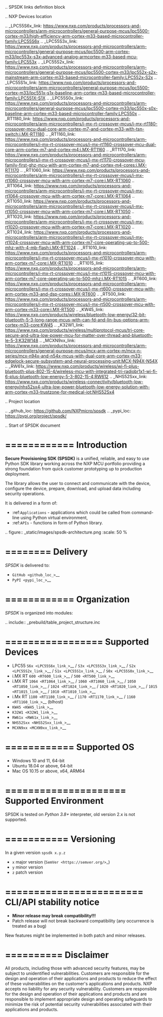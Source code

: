 .. SPSDK links definition block

.. NXP Devices location

.. _LPC55S6x_link: https://www.nxp.com/products/processors-and-microcontrollers/arm-microcontrollers/general-purpose-mcus/lpc5500-cortex-m33/high-efficiency-arm-cortex-m33-based-microcontroller-family:LPC55S6x
.. _LPC55S3x_link: https://www.nxp.com/products/processors-and-microcontrollers/arm-microcontrollers/general-purpose-mcus/lpc5500-arm-cortex-m33/lpc553x-s3x-advanced-analog-armcortex-m33-based-mcu-family:LPC553x
.. _LPC55S2x_link: https://www.nxp.com/products/processors-and-microcontrollers/arm-microcontrollers/general-purpose-mcus/lpc5500-cortex-m33/lpc552x-s2x-mainstream-arm-cortex-m33-based-microcontroller-family:LPC552x-S2x
.. _LPC55S1x_link: https://www.nxp.com/products/processors-and-microcontrollers/arm-microcontrollers/general-purpose-mcus/lpc5500-cortex-m33/lpc551x-s1x-baseline-arm-cortex-m33-based-microcontroller-family:LPC551X-S1X
.. _LPC55S0x_link: https://www.nxp.com/products/processors-and-microcontrollers/arm-microcontrollers/general-purpose-mcus/lpc5500-cortex-m33/lpc550x-s0x-baseline-arm-cortex-m33-based-microcontroller-family:LPC550x
.. _RT1180_link: https://www.nxp.com/products/processors-and-microcontrollers/arm-microcontrollers/i-mx-rt-crossover-mcus/i-mx-rt1180-crossover-mcu-dual-core-arm-cortex-m7-and-cortex-m33-with-tsn-switch:i.MX-RT1180
.. _RT1160_link: https://www.nxp.com/products/processors-and-microcontrollers/arm-microcontrollers/i-mx-rt-crossover-mcus/i-mx-rt1160-crossover-mcu-dual-core-arm-cortex-m7-and-cortex-m4:i.MX-RT1160
.. _RT1170_link: https://www.nxp.com/products/processors-and-microcontrollers/arm-microcontrollers/i-mx-rt-crossover-mcus/i-mx-rt1170-crossover-mcu-family-first-ghz-mcu-with-arm-cortex-m7-and-cortex-m4-cores:i.MX-RT1170
.. _RT1060_link: https://www.nxp.com/products/processors-and-microcontrollers/arm-microcontrollers/i-mx-rt-crossover-mcus/i-mx-rt1060-crossover-mcu-with-arm-cortex-m7-core:i.MX-RT1060
.. _RT1064_link: https://www.nxp.com/products/processors-and-microcontrollers/arm-microcontrollers/i-mx-rt-crossover-mcus/i-mx-rt1064-crossover-mcu-with-arm-cortex-m7-core:i.MX-RT1064
.. _RT1050_link: https://www.nxp.com/products/processors-and-microcontrollers/arm-microcontrollers/i-mx-rt-crossover-mcus/i-mx-rt1050-crossover-mcu-with-arm-cortex-m7-core:i.MX-RT1050
.. _RT1020_link: https://www.nxp.com/products/processors-and-microcontrollers/arm-microcontrollers/i-mx-rt-crossover-mcus/i-mx-rt1020-crossover-mcu-with-arm-cortex-m7-core:i.MX-RT1020
.. _RT1024_link: https://www.nxp.com/products/processors-and-microcontrollers/arm-microcontrollers/i-mx-rt-crossover-mcus/i-mx-rt1024-crossover-mcu-with-arm-cortex-m7-core-operating-up-to-500-mhz-with-4-mb-flash:i.MX-RT1024
.. _RT1010_link: https://www.nxp.com/products/processors-and-microcontrollers/arm-microcontrollers/i-mx-rt-crossover-mcus/i-mx-rt1010-crossover-mcu-with-arm-cortex-m7-core:i.MX-RT1010
.. _RT1015_link: https://www.nxp.com/products/processors-and-microcontrollers/arm-microcontrollers/i-mx-rt-crossover-mcus/i-mx-rt1015-crossover-mcu-with-arm-cortex-m7-core-operating-up-to-500-mhz:i.MX-RT1015
.. _RT600_link: https://www.nxp.com/products/processors-and-microcontrollers/arm-microcontrollers/i-mx-rt-crossover-mcus/i-mx-rt600-crossover-mcu-with-arm-cortex-m33-and-dsp-cores:i.MX-RT600
.. _RT500_link: https://www.nxp.com/products/processors-and-microcontrollers/arm-microcontrollers/i-mx-rt-crossover-mcus/i-mx-rt500-crossover-mcu-with-arm-cortex-m33-core:i.MX-RT500
.. _KW45_link: https://www.nxp.com/products/wireless/bluetooth-low-energy/32-bit-bluetooth-5-3-long-range-mcus-with-can-fd-and-lin-bus-options-arm-cortex-m33-core:KW45
.. _K32W1_link: https://www.nxp.com/products/wireless/multiprotocol-mcus/tri-core-secure-and-ultra-low-power-mcu-for-matter-over-thread-and-bluetooth-le-5-3:K32W148
.. _MCXN9xx_link: https://www.nxp.com/products/processors-and-microcontrollers/arm-microcontrollers/general-purpose-mcus/mcx-arm-cortex-m/mcx-n-series/mcx-n94x-and-n54x-mcus-with-dual-core-arm-cortex-m33-edgelock-secure-subsystem-and-neural-processing-unit:MCX-N94X-N54X
.. _RW61x_link: https://www.nxp.com/products/wireless/wi-fi-plus-bluetooth-plus-802-15-4/wireless-mcu-with-integrated-tri-radiobr1x1-wi-fi-6-plus-bluetooth-low-energy-5-3-802-15-4:RW612
.. _NHS52Sxx_link: https://www.nxp.com/products/wireless-connectivity/bluetooth-low-energy/nhs52sx4-ultra-low-power-bluetooth-low-energy-solution-with-arm-cortex-m33-trustzone-for-medical-iot:NHS52Sx4

.. Project location

.. _github_loc: https://github.com/NXPmicro/spsdk
.. _pypi_loc: https://pypi.org/project/spsdk/

.. Start of SPSDK document

============
Introduction
============

**Secure Provisioning SDK (SPSDK)** is a unified, reliable, and easy to use Python SDK library working across the NXP MCU portfolio providing a strong foundation from quick customer prototyping up to production deployment.

The library allows the user to connect and communicate with the device, configure the device, prepare, download, and upload data including security operations.

It is delivered in a form of:

- :ref:`Applications` - applications which could be called from command-line using Python virtual environment,
- :ref:`APIs` - functions in form of Python library.

.. figure:: _static/images/spsdk-architecture.png
    :scale: 50 %

========
Delivery
========

*SPSDK* is delivered to:

- `GitHub <github_loc_>`__
- `PyPI <pypi_loc_>`__

============
Organization
============

*SPSDK* is organized into modules:

.. include:: _prebuild/table_project_structure.inc

=================
Supported Devices
=================

- LPC55 `S6x <LPC55S6x_link_>`__ / `S3x <LPC55S3x_link_>`__ / `S2x <LPC55S2x_link_>`__ / `S1x <LPC55S1x_link_>`__ / `S0x <LPC55S0x_link_>`__
- i.MX RT `600 <RT600_link_>`__ / `500 <RT500_link_>`__
- i.MX RT `1064 <RT1064_link_>`__ / `1060 <RT1060_link_>`__ / `1050 <RT1050_link_>`__ / `1024 <RT1024_link_>`__ / `1020 <RT1020_link_>`__ / `1015 <RT1015_link_>`__ / `1010 <RT1010_link_>`__
- i.Mx RT `1180 <RT1180_link_>`__ / `1170 <RT1170_link_>`__ / `1160 <RT1160_link_>`__ (blhost)
- `KW45 <KW45_link_>`__
- `K32W1 <K32W1_link_>`__
- `RW61x <RW61x_link_>`__
- `NHS52Sxx <NHS52Sxx_link_>`__
- `MCXN9xx <MCXN9xx_link_>`__

============
Supported OS
============

- Windows 10 and 11, 64-bit
- Ubuntu 18.04 or above, 64-bit
- Mac OS 10.15 or above, x64, ARM64

=====================
Supported Environment
=====================

SPSDK is tested on *Python 3.8+* interpreter, old version 2.x is not supported.

===========
Versioning
===========

In a given version ``spsdk x.y.z``

* ``x`` major version (`SemVer <https://semver.org/>`_)
* ``y`` minor version
* ``z`` patch version

========================
CLI/API stability notice
========================

* **Minor release may break compatibility!!!**
* Patch release will not break backward compatibility (any occurrence is treated as a bug)

New features might be implemented in both patch and minor releases.

==========
Disclaimer
==========

All products, including those with advanced security features, may be subject to unidentified vulnerabilities. Customers are responsible for the design and operation of their applications and products to reduce the effect of these vulnerabilities on the customer's applications and products.  NXP accepts no liability for any security vulnerability.  Customers are responsible for the design and operation of their applications and products and are responsible to implement appropriate design and operating safeguards to minimize the risk of potential security vulnerabilities associated with their applications and products.
